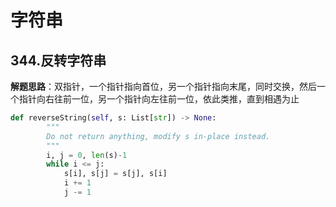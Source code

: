 # 字符串 
## 344.反转字符串
**解题思路**：双指针，一个指针指向首位，另一个指针指向末尾，同时交换，然后一个指针向右往前一位，另一个指针向左往前一位，依此类推，直到相遇为止
```Python
def reverseString(self, s: List[str]) -> None:
        """
        Do not return anything, modify s in-place instead.
        """
        i, j = 0, len(s)-1
        while i <= j:
            s[i], s[j] = s[j], s[i]
            i += 1
            j -= 1
```
